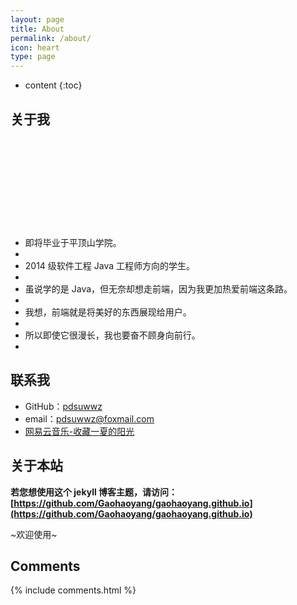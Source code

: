 ```yaml
---
layout: page
title: About
permalink: /about/
icon: heart
type: page
---
```


* content
{:toc}

## 关于我

<iframe src="" style="border: 0;height: 142px;width: 200px;overflow: hidden;" frameBorder="0"></iframe>

- 即将毕业于平顶山学院。
- 
- 2014 级软件工程 Java 工程师方向的学生。
- 
- 虽说学的是 Java，但无奈却想走前端，因为我更加热爱前端这条路。
-
- 我想，前端就是将美好的东西展现给用户。
-
- 所以即使它很漫长，我也要奋不顾身向前行。
-

## 联系我

* GitHub：[pdsuwwz](https://github.com/pdsuwwz)
* email：pdsuwwz@foxmail.com
* [网易云音乐-收藏一夏的阳光](http://music.163.com/#/user/home?id=105840719)

## 关于本站

**若您想使用这个 jekyll 博客主题，请访问：[https://github.com/Gaohaoyang/gaohaoyang.github.io](https://github.com/Gaohaoyang/gaohaoyang.github.io)**

~欢迎使用~

<!-- ## 友情链接

[羡辙杂俎](http://zhangwenli.com/blog) \| [Anotherhome](https://www.anotherhome.net) \| [Reverland](http://reverland.org/) \| [ZhiLi](http://lizhipower.github.io/) \| [Simmer](http://simmer-jun.github.io/) \| [awthink](http://awthink.net/) \| [Aralic](http://aralic.github.io/) \| [zchen9](http://www.chen9.info/) \| [wuhuaji](http://wuhuaji.me/) \| [lisheng](http://www.lishengcn.cn/) \| [薛彬XueBin](http://axuebin.com/blog/) \| [TBOOX](http://www.tboox.org/cn/) \|  [Ling](http://linglinyp.com/) -->

## Comments

{% include comments.html %}
